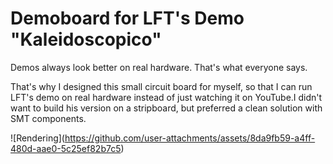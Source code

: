 # Demoboard for LFT's Demo "Kaleidoscopico"



Demos always look better on real hardware. That's what everyone says.



That's why I designed this small circuit board for myself, so that I can run LFT's demo on real hardware instead of just watching it on YouTube.I didn't want to build his version on a stripboard, but preferred a clean solution with SMT components.





!\[Rendering](https://github.com/user-attachments/assets/8da9fb59-a4ff-480d-aae0-5c25ef82b7c5)



